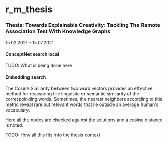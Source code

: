 # r_m_thesis

### Thesis: Towards Explainable Creativity: Tackling The Remote Association Test With Knowledge Graphs

15.02.2021 - 15.07.2021

#### ConceptNet search local
TODO: What is being done here

#### Embedding search
The Cosine Similarity between two word vectors provides an effective method for reassuring the linguistic or semantic similarity of the correspoinding words. Sometimes, the nearest neighbors according to this metric reveal rare but relevant words that lie outside an average human's vocabulary.

Here all the nodes are checked against the solutions and a cosine distance is noted.

TODO: How all this fits into the thesis context

